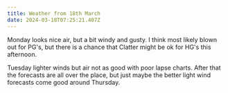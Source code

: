 ```yaml
---
title: Weather from 18th March
date: 2024-03-18T07:25:21.407Z
---
```

Monday looks nice air, but a bit windy and gusty.  I think most likely blown out for PG's, but there is a chance that Clatter might be ok for HG's this afternoon.

Tuesday lighter winds but air not as good with poor lapse charts.  After that the forecasts are all over the place, but just maybe the better light wind forecasts come good around Thursday.